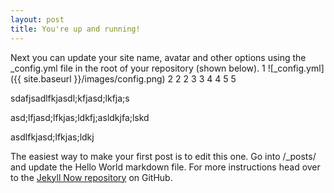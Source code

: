 ```yaml
---
layout: post
title: You're up and running!
---
```


Next you can update your site name, avatar and other options using the _config.yml file in the root of your repository (shown below).
1
![_config.yml]({{ site.baseurl }}/images/config.png)
2
2
2
3
3
4
4
5
5

sdafjsadlfkjasdl;kfjasd;lkfja;s

asd;lfjasd;lfkjas;ldkfj;asldkjfa;lskd


asdlfkjasd;lfkjas;ldkj

The easiest way to make your first post is to edit this one. Go into /_posts/ and update the Hello World markdown file. For more instructions head over to the [Jekyll Now repository](https://github.com/barryclark/jekyll-now) on GitHub.
